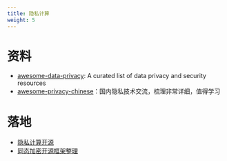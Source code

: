 ```yaml
---
title: 隐私计算
weight: 5
---
```


# 资料
- [awesome-data-privacy](https://github.com/yilmaztolga/awesome-data-privacy): A curated list of data privacy and security resources
- [awesome-privacy-chinese](https://github.com/international-explore/awesome-privacy-chinese)：国内隐私技术交流，梳理非常详细，值得学习

# 落地
- [隐私计算开源](http://www.21jingji.com/article/20221008/herald/de7776ac8bf0e543d4dd7aeb32f6d68f.html)
- [同态加密开源框架整理](https://blog.csdn.net/OpenMpc/article/details/127901713)